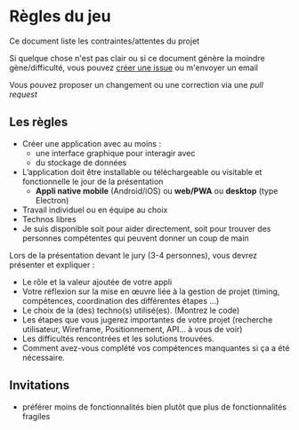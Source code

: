 # Règles du jeu

Ce document liste les contraintes/attentes du projet

Si quelque chose n'est pas clair ou si ce document génère la moindre gène/difficulté, vous pouvez [créer une issue](https://github.com/ecvdbdx/projet-M2-20-21/issues/new) ou m'envoyer un email

Vous pouvez proposer un changement ou une correction via une *pull request*


## Les règles

- Créer une application avec au moins :
  - une interface graphique pour interagir avec
  - du stockage de données
- L’application doit être installable ou téléchargeable ou visitable et fonctionnelle le jour de la présentation
  - **Appli native mobile** (Android/iOS) ou **web/PWA** ou **desktop** (type Electron)
- Travail individuel ou en équipe au choix
- Technos libres
- Je suis disponible soit pour aider directement, soit pour trouver des personnes compétentes qui peuvent donner un coup de main


Lors de la présentation devant le jury (3-4 personnes), vous devrez présenter et expliquer :
- Le rôle et la valeur ajoutée de votre appli
- Votre réflexion sur la mise en œuvre liée à la gestion de projet (timing, compétences, coordination des différentes étapes ...)
- Le choix de la (des) techno(s) utilisé(es). (Montrez le code)
- Les étapes que vous jugerez importantes de votre projet (recherche utilisateur, Wireframe, Positionnement, API... à vous de voir)
- Les difficultés rencontrées et les solutions trouvées.
- Comment avez-vous complété vos compétences manquantes si ça a été nécessaire.


## Invitations

- préférer moins de fonctionnalités bien plutôt que plus de fonctionnalités fragiles
